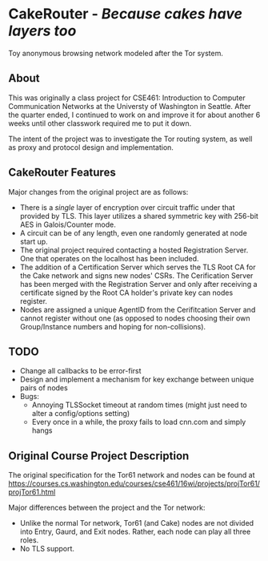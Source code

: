 CakeRouter - _Because cakes have layers too_
============================================

Toy anonymous browsing network modeled after the Tor system.

## About

This was originally a class project for CSE461: Introduction to Computer Communication Networks at the Universty of Washington in Seattle. After the quarter ended, I continued to work on and improve it for about another 6 weeks until other classwork required me to put it down.

The intent of the project was to investigate the Tor routing system, as well as proxy and protocol design and implementation.

## CakeRouter Features

Major changes from the original project are as follows:

+ There is a _single_ layer of encryption over circuit traffic under that provided by TLS. This layer utilizes a shared symmetric key with 256-bit AES in Galois/Counter mode.
+ A circuit can be of any length, even one randomly generated at node start up.
+ The original project required contacting a hosted Registration Server. One that operates on the localhost has been included.
+ The addition of a Certification Server which serves the TLS Root CA for the Cake network and signs new nodes' CSRs. The Cerification Server has been merged with the Registration Server and only after receiving a certificate signed by the Root CA holder's private key can nodes register.
+ Nodes are assigned a unique AgentID from the Cerifitcation Server and cannot register without one (as opposed to nodes choosing their own Group/Instance numbers and hoping for non-collisions).

## TODO

+ Change all callbacks to be error-first
+ Design and implement a mechanism for key exchange between unique pairs of nodes
+ Bugs:
    - Annoying TLSSocket timeout at random times (might just need to alter a config/options setting)
    - Every once in a while, the proxy fails to load cnn.com and simply hangs

## Original Course Project Description

The original specification for the Tor61 network and nodes can be found at https://courses.cs.washington.edu/courses/cse461/16wi/projects/projTor61/projTor61.html

Major differences between the project and the Tor network:

+ Unlike the normal Tor network, Tor61 (and Cake) nodes are not divided into Entry, Gaurd, and Exit nodes. Rather, each node can play all three roles.
+ No TLS support.
